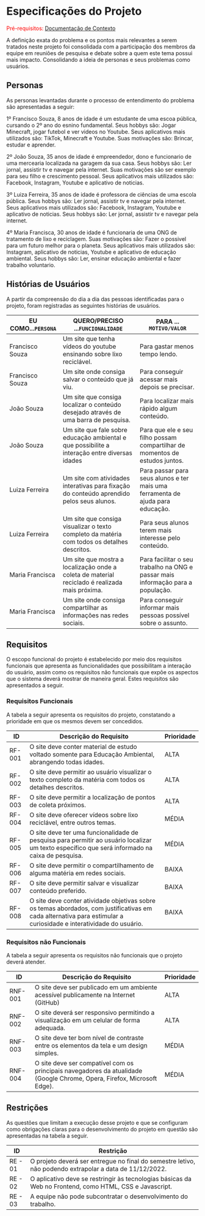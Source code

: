 # Especificações do Projeto

<span style="color:red">Pré-requisitos: <a href="1-Documentação de Contexto.md"> Documentação de Contexto</a></span>

A definição exata do problema e os pontos mais relevantes a serem tratados neste projeto foi consolidada com a participação dos membros da equipe em reuniões de pesquisa e debate sobre a quem este tema possui mais impacto. Consolidando a ideia de personas e seus problemas como usuários.


## Personas

As personas levantadas durante o processo de entendimento do problema são apresentadas a seguir:

1º Francisco Souza, 8 anos de idade é um estudante de uma escoa pública, cursando o 2º ano do esnino fundamental. Seus hobbys são: Jogar Minecraft, jogar futebol e ver videos no Youtube. Seus aplicativos mais utilizados são: TikTok, Minecraft e Youtube. Suas motivações são: Brincar, estudar e aprender.

2º João Souza, 35 anos de idade é empreendedor, dono e funcionario de uma mercearia localizada na garagem da sua casa. Seus hobbys são: Ler jornal, assistir tv e navegar pela internet. Suas motivações são ser exemplo para seu filho e crescimento pessoal. Seus aplicativos mais utilizados são: Facebook, Instagram, Youtube e aplicativo de noticias.

3º Luiza Ferreira, 35 anos de idade é professora de ciências de uma escola pública. Seus hobbys são: Ler jornal, assistir tv e navegar pela internet. Seus aplicativos mais utilizados são: Facebook, Instagram, Youtube e aplicativo de noticias. Seus hobbys são: Ler jornal, assistir tv e navegar pela internet.

4º Maria Francisca, 30 anos de idade é funcionaria de uma ONG de tratamento de lixo e reciclagem. Suas motivações são: Fazer o possivel para um futuro melhor para o planeta. Seus aplicativos mais utilizados são: Instagram, aplicativo de noticias, Youtube e aplicativo de educação ambiental. Seus hobbys são: Ler, ensinar educação ambiental e fazer trabalho voluntario.

## Histórias de Usuários

A partir da compreensão do dia a dia das pessoas identificadas para o projeto, foram registradas as seguintes histórias de usuários.

|EU COMO...`PERSONA`|QUERO/PRECISO ...`FUNCIONALIDADE`|PARA ... `MOTIVO/VALOR`|              
|-----------------|-------------------------------|---------------------|
|Francisco Souza|Um site que tenha vídeos do youtube ensinando sobre lixo reciclável.|Para gastar menos tempo lendo.|
|Francisco Souza|Um site onde consiga salvar o conteúdo que já viu.|Para conseguir acessar mais depois se precisar.|
|João Souza|Um site que consiga localizar o conteúdo desejado através de uma barra de pesquisa.| Para localizar mais rápido algum conteúdo.|
|João Souza|Um site que fale sobre educação ambiental e que possibilite a interação entre diversas idades|Para que ele e seu filho possam compartilhar de momentos de estudos juntos.|
|Luiza Ferreira|Um site com atividades interativas para fixação do conteúdo aprendido pelos seus alunos.|Para passar para seus alunos e ter mais uma ferramenta de ajuda para educação.|
|Luiza Ferreira|Um site que consiga visualizar o texto completo da matéria com todos os detalhes descritos.|Para seus alunos terem mais interesse pelo conteúdo.|
|Maria Francisca|Um site que mostra a localização onde a coleta de material reciclado é realizada mais próxima.|Para facilitar o seu trabalho na ONG e passar mais informação para a população.|
|Maria Francisca|Um site onde consiga compartilhar as informações nas redes sociais.|Para conseguir informar mais pessoas possível sobre o assunto.|

## Requisitos

O escopo funcional do projeto é estabelecido por meio dos requisitos funcionais que apresenta as funcionalidades que possibilitam a interação do usuário, assim como os requisitos não funcionais que expõe os aspectos que o sistema deverá mostrar de maneira geral. Estes requisitos são apresentados a seguir.

### Requisitos Funcionais

A tabela a seguir apresenta os requisitos do projeto, constatando a prioridade em que os mesmos devem ser concedidos.

|ID    | Descrição do Requisito  | Prioridade |
|------|-----------------------------------------|----|
|RF-001| O site deve conter material de estudo voltado somente para Educação Ambiental, abrangendo todas idades.| ALTA | 
|RF-002| O site deve permitir ao usuário visualizar o texto completo da matéria com todos os detalhes descritos.| ALTA |
|RF-003| O site deve permitir a localização de pontos de coleta próximos.| ALTA |
|RF-004| O site deve oferecer vídeos sobre lixo reciclável, entre outros temas.| MÉDIA |
|RF-005| O site deve ter uma funcionalidade de pesquisa para permitir ao usuário localizar um texto específico que será informado na caixa de pesquisa.| MÉDIA | 
|RF-006| O site deve permitir o compartilhamento de alguma matéria em redes sociais.| BAIXA | 
|RF-007| O site deve permitir salvar e visualizar conteúdo preferido.| BAIXA | 
|RF-008| O site deve conter atividade objetivas sobre os temas abordados, com justificativas em cada alternativa para estimular a curiosidade e interatividade do usuário.| BAIXA | 

### Requisitos não Funcionais

A tabela a seguir apresenta os requisitos não funcionais que o projeto deverá atender.

|ID     | Descrição do Requisito  |Prioridade |
|-------|-------------------------|----|
|RNF-001| O site deve ser publicado em um ambiente acessível publicamente na Internet (GitHub) | ALTA | 
|RNF-002| O site deverá ser responsivo permitindo a visualização em um celular de forma adequada. | ALTA |
|RNF-003| O site deve ter bom nível de contraste entre os elementos da tela e um design simples. | MÉDIA |
|RNF-004| O site deve ser compatível com os principais navegadores da atualidade (Google Chrome, Opera, Firefox, Microsoft Edge). | MÉDIA |
 

## Restrições

As questões que limitam a execução desse projeto e que se configuram como obrigações claras para o desenvolvimento do projeto em questão são apresentadas na tabela a seguir.

|ID| Restrição                                             |
|--|-------------------------------------------------------|
|RE - 01|O projeto deverá ser entregue no final do semestre letivo, não podendo extrapolar a data de 11/12/2022. |
|RE - 02| O aplicativo deve se restringir às tecnologias básicas da Web no Frontend, como HTML, CSS e Javascript.      |
|RE - 03| A equipe não pode subcontratar o desenvolvimento do trabalho.    |


